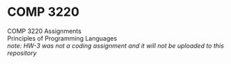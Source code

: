 # COMP 3220
COMP 3220 Assignments  
Principles of Programming Languages  
*note: HW-3 was not a coding assignment and it will not be uploaded to this repository*  
